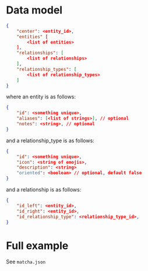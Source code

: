 # Data model

```json
{
    "center": <entity_id>,
    "entities" [
        <list of entities>
    ],
    "relationships": [
        <list of relationships>
    ],
    "relationship_types": [
        <list of relationship_types>
    ]
}

```

where an entity is as follows:

```json
{
    "id": <something unique>,
    "aliases": [<list of strings>], // optional
    "notes": <string>, // optional
}
```

and a relationship_type is as follows:

```json
{
    "id": <something unique>,
    "icon": <string of emojis>,
    "description": <string>
    "oriented": <boolean> // optional, default false
}
```
and a relationship is as follows:
```json
{
    "id_left": <entity_id>,
    "id_right": <entity_id>,
    "id_relationship_type": <relationship_type_id>,
}
```

# Full example

See `matcha.json`
